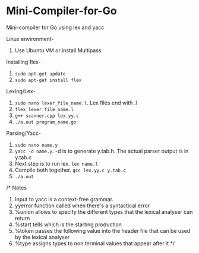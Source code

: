 # Mini-Compiler-for-Go
Mini-compiler for Go using lex and yacc

Linux environment-
1. Use Ubuntu VM or install Multipass

Installing flex-
1. ```sudo apt-get update```
2. ```sudo apt-get install flex```	

Lexing/Lex-
1. ```sudo nano lexer_file_name.l```. Lex files end with .l
2. ```flex lexer_file_name.l```
3. ```g++ scanner.cpp lex.yy.c```
4. ```./a.out program_name.go```

Parsing/Yacc-
1. ```sudo nano name.y```
2. ```yacc -d name.y```. -d is to generate y.tab.h. The actual parser output is in y.tab.c
3. Next step is to run lex. ```lex name.l```
4. Compile both together. ```gcc lex.yy.c y.tab.c```
5. ```./a.out```

/* Notes
1. Input to yacc is a context-free grammar.
2. yyerror function called when there's a syntactical error
3. %union allows to specify the different types that the lexical analyser can return
4. %start tells which is the starting production
5. %token passes the following value into the header file that can be used by the lexical analyser
6. %type assigns types to non terminal values that appear after it
*/

